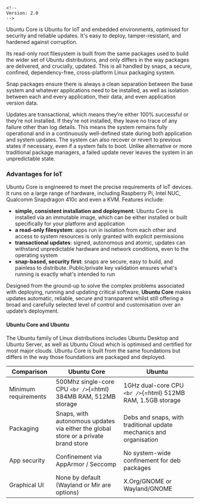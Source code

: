 ```{=html}
<!-- 
Version: 2.0
-->
```
Ubuntu Core is Ubuntu for IoT and embedded environments, optimised for security and reliable updates. It's easy to deploy, tamper-resistant, and hardened against corruption.

Its read-only root filesystem is built from the same packages used to build the wider set of Ubuntu distributions, and only differs in the way packages are delivered, and crucially, updated. This is all handled by snaps, a secure, confined, dependency-free, cross-platform Linux packaging system.

Snap packages ensure there is always a clean separation between the base system and whatever applications need to be installed, as well as isolation between each and every application, their data, and even application version data.

Updates are transactional, which means they’re either 100% successful or they’re not installed. If they're not installed, they leave no trace of any failure other than log details. This means the system remains fully operational and in a continuously well-defined state during both application and system updates. The system can also recover or revert to previous states if necessary, even if a system fails to boot. Unlike alternative or more traditional package managers, a failed update never leaves the system in an unpredictable state.

<h3 id="heading--advantages-for-iot">Advantages for IoT</h3>

Ubuntu Core is engineered to meet the precise requirements of IoT devices. It runs on a large range of hardware, including Raspberry Pi, Intel NUC, Qualcomm Snapdragon 410c and even a KVM. Features include:

-   **simple, consistent installation and deployment**: Ubuntu Core is installed via an immutable image, which can be either installed or built specifically for your platform and application
-   **a read-only filesystem**: apps run in isolation from each other and access to system resources is only granted with explicit permissions
-   **transactional updates**: signed, autonomous and atomic, updates can withstand unpredictable hardware and network conditions, even to the operating system
-   **snap-based, security first**: snaps are secure, easy to build, and painless to distribute. Public/private key validation ensures what's running is exactly what's intended to run

Designed from the ground-up to solve the complex problems associated with deploying, running and updating critical software, **Ubuntu Core** makes updates automatic, reliable, secure and transparent whilst still offering a broad and carefully selected level of control and customisation over an update’s deployment.

<h4 id="heading--ubuntu-core-and-ubuntu">Ubuntu Core and Ubuntu</h4>

The Ubuntu family of Linux distributions includes Ubuntu Desktop and Ubuntu Server, as well as Ubuntu Cloud which is optimised and certified for most major clouds. Ubuntu Core is built from the same foundations but differs in the way those foundations are packaged and deployed.

| **Comparison**       | Ubuntu Core                                                                         | Ubuntu                                                             |
|----------------------|-------------------------------------------------------------------------------------|--------------------------------------------------------------------|
| Minimum requirements | 500Mhz single-core CPU `<br />`{=html} 384MB RAM, 512MB storage                     | 1GHz dual-core CPU `<br />`{=html} 512MB RAM, 1.5GB storage        |
| Packaging            | Snaps, with autonomous updates via either the global store or a private brand store | Debs and snaps, with traditional update mechanics and organisation |
| App security         | Confinement via AppArmor / Seccomp                                                  | No system-wide confinement for deb packages                        |
| Graphical UI         | None by default (Wayland or Mir are options)                                        | X.Org/GNOME or Wayland/GNOME                                       |
